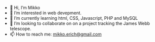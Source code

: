 - 👋 Hi, I’m Mikko
- 👀 I’m interested in web devepment. 
- 🌱 I’m currently learning html, CSS, Javascript, PHP and MySQL
- 💞️ I’m looking to collaborate on on a project tracking the James Webb telescope. 
- 📫 How to reach me: mikko.erich@gmail.com

<!---
Megamigi/Megamigi is a ✨ special ✨ repository because its `README.md` (this file) appears on your GitHub profile.
You can click the Preview link to take a look at your changes.
--->

